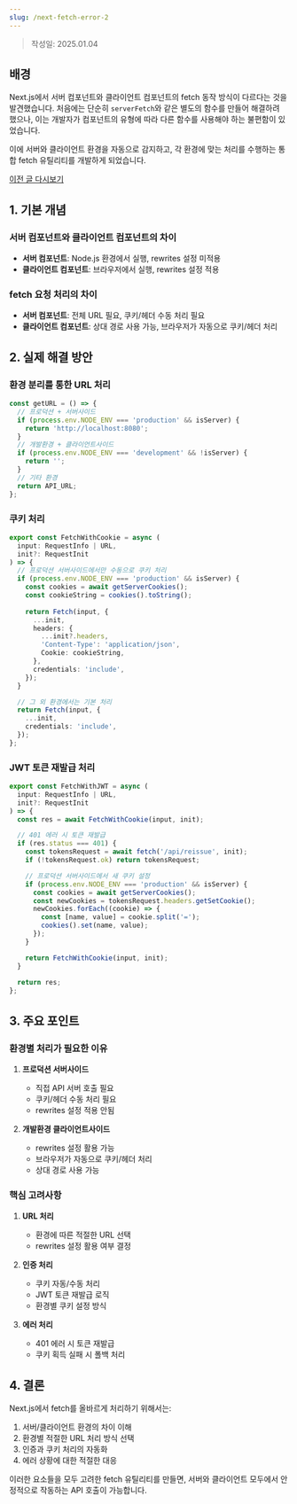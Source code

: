```yaml
---
slug: /next-fetch-error-2
---
```


>작성일: 2025.01.04
## 배경
Next.js에서 서버 컴포넌트와 클라이언트 컴포넌트의 fetch 동작 방식이 다르다는 것을 발견했습니다. 처음에는 단순히 `serverFetch`와 같은 별도의 함수를 만들어 해결하려 했으나, 이는 개발자가 컴포넌트의 유형에 따라 다른 함수를 사용해야 하는 불편함이 있었습니다.

이에 서버와 클라이언트 환경을 자동으로 감지하고, 각 환경에 맞는 처리를 수행하는 통합 fetch 유틸리티를 개발하게 되었습니다.

[이전 글 다시보기](./090104.%20컴포넌트%20Fetch%20에러%20(1).md)
## 1. 기본 개념

### 서버 컴포넌트와 클라이언트 컴포넌트의 차이
- **서버 컴포넌트**: Node.js 환경에서 실행, rewrites 설정 미적용
- **클라이언트 컴포넌트**: 브라우저에서 실행, rewrites 설정 적용

### fetch 요청 처리의 차이
- **서버 컴포넌트**: 전체 URL 필요, 쿠키/헤더 수동 처리 필요
- **클라이언트 컴포넌트**: 상대 경로 사용 가능, 브라우저가 자동으로 쿠키/헤더 처리

## 2. 실제 해결 방안

### 환경 분리를 통한 URL 처리
```typescript
const getURL = () => {
  // 프로덕션 + 서버사이드
  if (process.env.NODE_ENV === 'production' && isServer) {
    return 'http://localhost:8080';
  }
  // 개발환경 + 클라이언트사이드
  if (process.env.NODE_ENV === 'development' && !isServer) {
    return '';
  }
  // 기타 환경
  return API_URL;
};
```

### 쿠키 처리
```typescript
export const FetchWithCookie = async (
  input: RequestInfo | URL,
  init?: RequestInit
) => {
  // 프로덕션 서버사이드에서만 수동으로 쿠키 처리
  if (process.env.NODE_ENV === 'production' && isServer) {
    const cookies = await getServerCookies();
    const cookieString = cookies().toString();
    
    return Fetch(input, {
      ...init,
      headers: {
        ...init?.headers,
        'Content-Type': 'application/json',
        Cookie: cookieString,
      },
      credentials: 'include',
    });
  }

  // 그 외 환경에서는 기본 처리
  return Fetch(input, {
    ...init,
    credentials: 'include',
  });
};
```

### JWT 토큰 재발급 처리
```typescript
export const FetchWithJWT = async (
  input: RequestInfo | URL,
  init?: RequestInit
) => {
  const res = await FetchWithCookie(input, init);

  // 401 에러 시 토큰 재발급
  if (res.status === 401) {
    const tokensRequest = await fetch('/api/reissue', init);
    if (!tokensRequest.ok) return tokensRequest;

    // 프로덕션 서버사이드에서 새 쿠키 설정
    if (process.env.NODE_ENV === 'production' && isServer) {
      const cookies = await getServerCookies();
      const newCookies = tokensRequest.headers.getSetCookie();
      newCookies.forEach((cookie) => {
        const [name, value] = cookie.split('=');
        cookies().set(name, value);
      });
    }

    return FetchWithCookie(input, init);
  }
  
  return res;
};
```

## 3. 주요 포인트

### 환경별 처리가 필요한 이유
1. **프로덕션 서버사이드**
   - 직접 API 서버 호출 필요
   - 쿠키/헤더 수동 처리 필요
   - rewrites 설정 적용 안됨

2. **개발환경 클라이언트사이드**
   - rewrites 설정 활용 가능
   - 브라우저가 자동으로 쿠키/헤더 처리
   - 상대 경로 사용 가능

### 핵심 고려사항
1. **URL 처리**
   - 환경에 따른 적절한 URL 선택
   - rewrites 설정 활용 여부 결정

2. **인증 처리**
   - 쿠키 자동/수동 처리
   - JWT 토큰 재발급 로직
   - 환경별 쿠키 설정 방식

3. **에러 처리**
   - 401 에러 시 토큰 재발급
   - 쿠키 획득 실패 시 폴백 처리

## 4. 결론

Next.js에서 fetch를 올바르게 처리하기 위해서는:
1. 서버/클라이언트 환경의 차이 이해
2. 환경별 적절한 URL 처리 방식 선택
3. 인증과 쿠키 처리의 자동화
4. 에러 상황에 대한 적절한 대응

이러한 요소들을 모두 고려한 fetch 유틸리티를 만들면, 서버와 클라이언트 모두에서 안정적으로 작동하는 API 호출이 가능합니다.